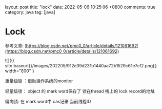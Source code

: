 layout: post
title: "lock"
date: 2022-05-06 10:25:06 +0800
comments: true
category: java
tag: [java]

# Lock

参考文章: [https://blog.csdn.net/pmc0_0/article/details/121061692](https://blog.csdn.net/pmc0_0/article/details/121061692)

![]({{ site.baseurl}}/images/202205/912e39d231b1440aa72b1529c61e7cf2.png){: width="800" }



重量级锁 ：借助操作系统的monitor



轻量级锁： object 的 mark word保存了 锁在thread 栈上的 lock record的地址



偏向锁:  在 mark word中 cas记录 当前线程ID